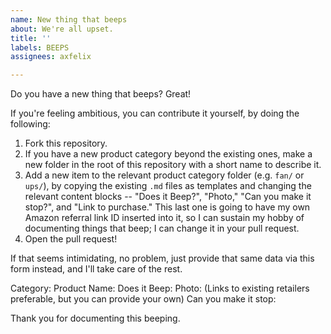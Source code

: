 ```yaml
---
name: New thing that beeps
about: We're all upset.
title: ''
labels: BEEPS
assignees: axfelix

---
```


Do you have a new thing that beeps? Great!

If you're feeling ambitious, you can contribute it yourself, by doing the following:

1. Fork this repository.
2. If you have a new product category beyond the existing ones, make a new folder in the root of this repository with a short name to describe it.
3. Add a new item to the relevant product category folder (e.g. `fan/` or `ups/`), by copying the existing `.md` files as templates and changing the relevant content blocks -- "Does it Beep?", "Photo," "Can you make it stop?", and "Link to purchase." This last one is going to have my own Amazon referral link ID inserted into it, so I can sustain my hobby of documenting things that beep; I can change it in your pull request.
4. Open the pull request!

If that seems intimidating, no problem, just provide that same data via this form instead, and I'll take care of the rest.

Category:
Product Name:
Does it Beep:
Photo: (Links to existing retailers preferable, but you can provide your own)
Can you make it stop:

Thank you for documenting this beeping.

